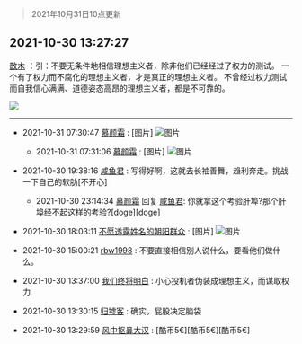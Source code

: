 > 2021年10月31日10点更新
<link rel="stylesheet" href="https://cdn.jsdelivr.net/gh/taotie6/sampleJSON@main/css/photo_show.css">
<meta name="referrer" content="no-referrer" />


 ## 2021-10-30 13:27:27 

 [㪚木](https://www.coolapk.com/feed/31068508?shareKey=NDcwNThlZjAzODUwNjE3Y2RmMTQ~) ：引：不要无条件地相信理想主义者，除非他们已经经过了权力的测试。
一个有了权力而不腐化的理想主义者，才是真正的理想主义者。
不曾经过权力测试而自我信心满满、道德姿态高昂的理想主义者，都是不可靠的。 

<div class="album">
<img class="img-item" src="https://image.coolapk.com/feed/2019/0427/10/1081091_1556330659_0469@380x301.gif" />
</div>

 ------- 

- 2021-10-31 07:30:47 [慕颜霜](uid=3801065) : [图片] ![图片](https://image.coolapk.com/feed/2021/1031/07/3801065_61e24db5_6646_4189@686x7639.jpeg)

    - 2021-10-31 07:31:06 [慕颜霜](uid=3801065) : [图片] ![图片](https://image.coolapk.com/feed/2021/1031/07/3801065_e1ddbb36_6665_5885@683x7478.jpeg)

- 2021-10-30 19:38:16 [咸鱼君](uid=573545) : 写得好啊，这就去长袖善舞，趋利奔走。挑战一下自己的软肋[不开心] 

    - 2021-10-30 23:14:34 [慕颜霜](uid=3801065) 回复 [咸鱼君](uid=573545): 你就拿这个考验肝埠?那个肝埠经不起这样的考验?[doge][doge] 

- 2021-10-30 18:03:11 [不愿透露姓名的朝阳群众](uid=2170943) : [图片] ![图片](https://image.coolapk.com/feed/2021/1030/18/2170943_b92bec5d_8190_0233@317x180.gif)

- 2021-10-30 15:00:21 [rbw1998](uid=602980) : 不要直接相信别人说什么，要看他们做什么。 

- 2021-10-30 13:37:00 [我们终将明白](uid=3083973) : 小心投机者伪装成理想主义，而谋取权力 

- 2021-10-30 13:30:15 [归墟客](uid=3287587) : 确实，屁股决定脑袋 

- 2021-10-30 13:29:59 [风中抠鼻大汉](uid=572286) : [酷币5€][酷币5€][酷币5€] 

